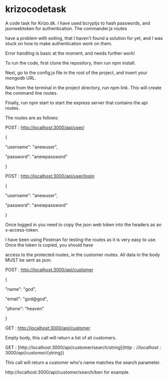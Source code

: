 # krizocodetask
A code task for Krizo.dk. I have used bcryptjs to hash passwords, and jsonwebtoken for authentication. The commander.js routes

have a problem with exiting, that I haven't found a solution for yet, and I was stuck on how to make authentication work on them.

Error handling is basic at the moment, and needs further work!

To run the code, first clone the repository, then run npm install.

Next, go to the config.js file in the root of the project, and insert your mongodb URL.

Next from the terminal in the project directory, run npm link. This will create the command line routes.

Finally, run npm start to start the express server that contains the api routes.

The routes are as follows:

POST : [http://localhost:3000/api/user/](http://localhost:3000/api/user/)

{

"username": "anewuser",

"password": "anewpassword"

}


POST : [http://localhost:3000/api/user/login](http://localhost:3000/api/user/login)

{

"username": "anewuser",

"password": "anewpassword"

}

Once logged in you need to copy the json web token into the headers as an x-access-token.

I have been using Postman for testing the routes as it is very easy to use. Once the token is copied, you should have 

access to the protected routes, ie the customer routes. All data in the body MUST be sent as json.

POST : [http://localhost:3000/api/customer](http://localhost:3000/api/customer)

{

"name": "god",

"email": "god@god",

"phone": "heaven"

}


GET : [http://localhost:3000/api/customer](http://localhost:3000/api/customer)

Empty body, this call will return a list of all customers.

GET : [http://localhost:3000/api/customer/search/${string}](http://localhost:3000/api/customer/${string})

This call will return a customer who's name matches the search parameter. 

http://localhost:3000/api/customer/search/ben  for example.

